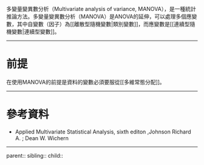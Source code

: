 多變量變異數分析（Multivariate analysis of variance, MANOVA），是一種統計推論方法。多變量變異數分析（MANOVA）是ANOVA的延伸，可以處理多個應變數，其中自變數（因子）為[[離散型隨機變數|類別變數]]，而應變數是[[連續型隨機變數|連續型變數]]。
- - -
# 前提
在使用MANOVA的前提是資料的變數必須要服從[[多維常態分配]]。
- - -
# 參考資料
- Applied Multivariate Statistical Analysis, sixth editon ,Johnson Richard A. ;  Dean W. Wichern
- - -
parent::
sibling::
child::